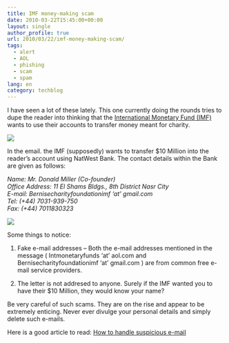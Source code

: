 ```yaml
---
title: IMF money-making scam
date: 2010-03-22T15:45:00+00:00
layout: single
author_profile: true
url: 2010/03/22/imf-money-making-scam/
tags:
  - alert
  - AOL
  - phishing
  - scam
  - spam
lang: en
category: techblog
---
```

I have seen a lot of these lately. This one currently doing the rounds tries to dupe the reader into thinking that the [International Monetary Fund (IMF)](http://en.wikipedia.org/wiki/International_Monetary_Fund) wants to use their accounts to transfer money meant for charity.

[![](http://1.bp.blogspot.com/_vaUVXcmC3OI/S6eI1N9qVWI/AAAAAAAABV8/4FA4OhbM_FE/s400/imf_one_2.jpg)](http://1.bp.blogspot.com/_vaUVXcmC3OI/S6eI1N9qVWI/AAAAAAAABV8/4FA4OhbM_FE/s1600-h/imf_one_2.jpg)

In the email. the IMF (supposedly) wants to transfer $10 Million into the reader’s account using NatWest Bank. The contact details within the Bank are given as follows:

_Name: Mr. Donald Miller (Co-founder)_  
_Office Address: 11 El Shams Bldgs., 8th District Nasr City_  
_E-mail: Bernisecharityfoundationimf &#8216;at' gmail.com_  
_Tel: (+44) 7031-939-750_  
_Fax: (+44) 7011830323_

[![](http://1.bp.blogspot.com/_vaUVXcmC3OI/S6eI1H2v1WI/AAAAAAAABWA/6lDBg5yigIE/s400/imf_two_31.jpg)](http://1.bp.blogspot.com/_vaUVXcmC3OI/S6eI1H2v1WI/AAAAAAAABWA/6lDBg5yigIE/s1600-h/imf_two_31.jpg)

Some things to notice:

1. Fake e-mail addresses &#8211; Both the e-mail addresses mentioned in the message ( Intmonetaryfunds ‘at’ aol.com and Bernisecharityfoundationimf ‘at’ gmail.com ) are from common free e-mail service providers.

2. The letter is not addresed to anyone. Surely if the IMF wanted you to have their $10 Million, they would know your name?

Be very careful of such scams. They are on the rise and appear to be extremely enticing. Never ever divulge your personal details and simply delete such e-mails.

Here is a good article to read: [How to handle suspicious e-mail](http://sites.google.com/site/boelectronic/computer/security/spam/how-to-handle-suspicious-e-mail)